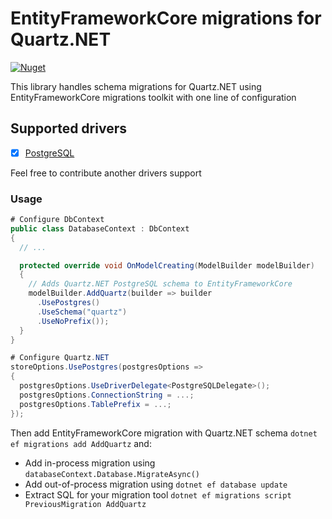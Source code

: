 # EntityFrameworkCore migrations for Quartz.NET

[![Nuget](https://img.shields.io/nuget/v/AppAny.Quartz.EntityFrameworkCore.Migrations.PostgreSQL.svg)](https://www.nuget.org/packages/AppAny.Quartz.EntityFrameworkCore.Migrations.PostgreSQL)

This library handles schema migrations for Quartz.NET using EntityFrameworkCore migrations toolkit with one line of configuration

## Supported drivers

- [x] [PostgreSQL](https://www.nuget.org/packages/Npgsql.EntityFrameworkCore.PostgreSQL)

Feel free to contribute another drivers support

### Usage

```cs
# Configure DbContext
public class DatabaseContext : DbContext
{
  // ...

  protected override void OnModelCreating(ModelBuilder modelBuilder)
  {
    // Adds Quartz.NET PostgreSQL schema to EntityFrameworkCore
    modelBuilder.AddQuartz(builder => builder
      .UsePostgres()
      .UseSchema("quartz")
      .UseNoPrefix());
  }
}

# Configure Quartz.NET
storeOptions.UsePostgres(postgresOptions =>
{
  postgresOptions.UseDriverDelegate<PostgreSQLDelegate>();
  postgresOptions.ConnectionString = ...;
  postgresOptions.TablePrefix = ...;
});

```

Then add EntityFrameworkCore migration with Quartz.NET schema `dotnet ef migrations add AddQuartz` and:

- Add in-process migration using `databaseContext.Database.MigrateAsync()`
- Add out-of-process migration using `dotnet ef database update`
- Extract SQL for your migration tool `dotnet ef migrations script PreviousMigration AddQuartz`
